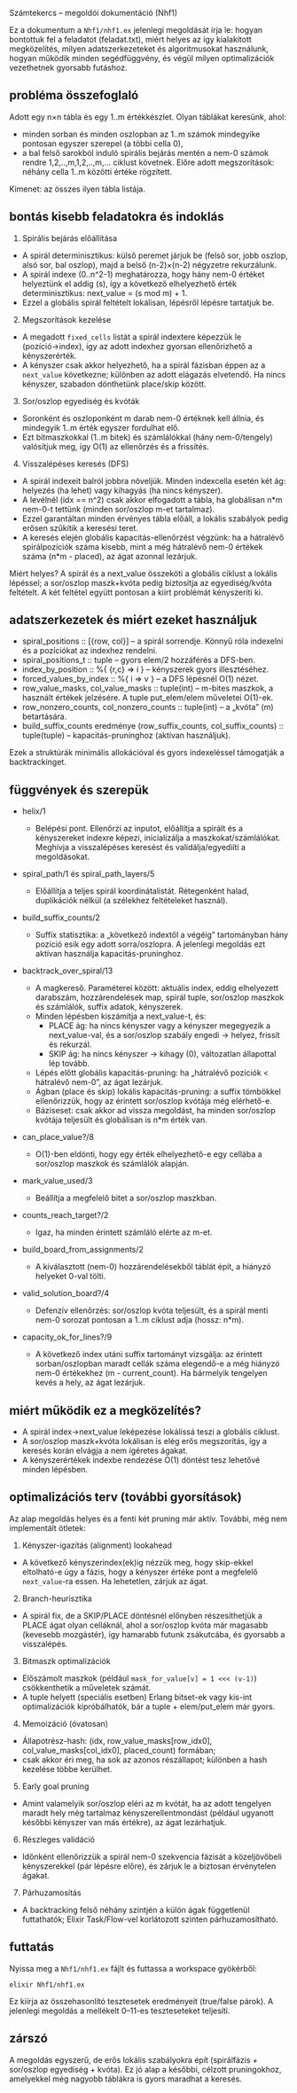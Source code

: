 Számtekercs – megoldói dokumentáció (Nhf1)

Ez a dokumentum a `Nhf1/nhf1.ex` jelenlegi megoldását írja le: hogyan bontottuk fel a feladatot (feladat.txt), miért helyes az így kialakított megközelítés, milyen adatszerkezeteket és algoritmusokat használunk, hogyan működik minden segédfüggvény, és végül milyen optimalizációk vezethetnek gyorsabb futáshoz.

## probléma összefoglaló

Adott egy n×n tábla és egy 1..m értékkészlet. Olyan táblákat keresünk, ahol:
- minden sorban és minden oszlopban az 1..m számok mindegyike pontosan egyszer szerepel (a többi cella 0),
- a bal felső sarokból induló spirális bejárás mentén a nem-0 számok rendre 1,2,..,m,1,2,..,m,… ciklust követnek.
Előre adott megszorítások: néhány cella 1..m közötti értéke rögzített.

Kimenet: az összes ilyen tábla listája.

## bontás kisebb feladatokra és indoklás

1) Spirális bejárás előállítása
- A spirál determinisztikus: külső peremet járjuk be (felső sor, jobb oszlop, alsó sor, bal oszlop), majd a belső (n-2)×(n-2) négyzetre rekurzálunk.
- A spirál indexe (0..n^2-1) meghatározza, hogy hány nem-0 értéket helyeztünk el addig (s), így a következő elhelyezhető érték determinisztikus: next_value = (s mod m) + 1.
- Ezzel a globális spirál feltételt lokálisan, lépésről lépésre tartatjuk be.

2) Megszorítások kezelése
- A megadott `fixed_cells` listát a spirál indextere képezzük le (pozíció→index), így az adott indexhez gyorsan ellenőrizhető a kényszerérték.
- A kényszer csak akkor helyezhető, ha a spirál fázisban éppen az a `next_value` következne; különben az adott elágazás elvetendő. Ha nincs kényszer, szabadon dönthetünk place/skip között.

3) Sor/oszlop egyediség és kvóták
- Soronként és oszloponként m darab nem-0 értéknek kell állnia, és mindegyik 1..m érték egyszer fordulhat elő.
- Ezt bitmaszkokkal (1..m bitek) és számlálókkal (hány nem-0/tengely) valósítjuk meg, így O(1) az ellenőrzés és a frissítés.

4) Visszalépéses keresés (DFS)
- A spirál indexeit balról jobbra növeljük. Minden indexcella esetén két ág: helyezés (ha lehet) vagy kihagyás (ha nincs kényszer).
- A levélnél (idx == n^2) csak akkor elfogadott a tábla, ha globálisan n*m nem-0-t tettünk (minden sor/oszlop m-et tartalmaz).
- Ezzel garantáltan minden érvényes tábla előáll, a lokális szabályok pedig erősen szűkítik a keresési teret.
 - A keresés elején globális kapacitás-ellenőrzést végzünk: ha a hátralévő spirálpozíciók száma kisebb, mint a még hátralévő nem-0 értékek száma (n*m - placed), az ágat azonnal lezárjuk.

Miért helyes? A spirál és a next_value összeköti a globális ciklust a lokális lépéssel; a sor/oszlop maszk+kvóta pedig biztosítja az egyediség/kvóta feltételt. A két feltétel együtt pontosan a kiírt problémát kényszeríti ki.

## adatszerkezetek és miért ezeket használjuk

- spiral_positions :: [{row, col}] – a spirál sorrendje. Könnyű róla indexelni és a pozíciókat az indexhez rendelni.
- spiral_positions_t :: tuple – gyors elem/2 hozzáférés a DFS-ben.
- index_by_position :: %{ {r,c} => i } – kényszerek gyors illesztéséhez.
- forced_values_by_index :: %{ i => v } – a DFS lépésnél O(1) nézet.
- row_value_masks, col_value_masks :: tuple(int) – m-bites maszkok, a használt értékek jelzésére. A tuple put_elem/elem műveletei O(1)-ek.
- row_nonzero_counts, col_nonzero_counts :: tuple(int) – a „kvóta” (m) betartására.
- build_suffix_counts eredménye (row_suffix_counts, col_suffix_counts) :: tuple(tuple) – kapacitás-pruninghoz (aktívan használjuk).

Ezek a struktúrák minimális allokációval és gyors indexeléssel támogatják a backtrackinget.

## függvények és szerepük

- helix/1
  - Belépési pont. Ellenőrzi az inputot, előállítja a spirált és a kényszereket indexre képezi, inicializálja a maszkokat/számlálókat. Meghívja a visszalépéses keresést és validálja/egyediíti a megoldásokat.

- spiral_path/1 és spiral_path_layers/5
  - Előállítja a teljes spirál koordinátalistát. Rétegenként halad, duplikációk nélkül (a szélekhez feltételeket használ).

- build_suffix_counts/2
  - Suffix statisztika: a „következő indextől a végéig” tartományban hány pozíció esik egy adott sorra/oszlopra. A jelenlegi megoldás ezt aktívan használja kapacitás-pruninghoz.

- backtrack_over_spiral/13
  - A magkereső. Paraméterei között: aktuális index, eddig elhelyezett darabszám, hozzárendelések map, spirál tuple, sor/oszlop maszkok és számlálók, suffix adatok, kényszerek.
  - Minden lépésben kiszámítja a next_value-t, és:
    - PLACE ág: ha nincs kényszer vagy a kényszer megegyezik a next_value-val, és a sor/oszlop szabály engedi → helyez, frissít és rekurzál.
    - SKIP ág: ha nincs kényszer → kihagy (0), változatlan állapottal lép tovább.
  - Lépés előtt globális kapacitás-pruning: ha „hátralévő pozíciók < hátralévő nem-0”, az ágat lezárjuk.
  - Ágban (place és skip) lokális kapacitás-pruning: a suffix tömbökkel ellenőrizzük, hogy az érintett sor/oszlop kvótája még elérhető-e.
  - Báziseset: csak akkor ad vissza megoldást, ha minden sor/oszlop kvótája teljesült és globálisan is n*m érték van.

- can_place_value?/8
  - O(1)-ben eldönti, hogy egy érték elhelyezhető-e egy cellába a sor/oszlop maszkok és számlálók alapján.

- mark_value_used/3
  - Beállítja a megfelelő bitet a sor/oszlop maszkban.

- counts_reach_target?/2
  - Igaz, ha minden érintett számláló elérte az m-et.

- build_board_from_assignments/2
  - A kiválasztott (nem-0) hozzárendelésekből táblát épít, a hiányzó helyeket 0-val tölti.

- valid_solution_board?/4
  - Defenzív ellenőrzés: sor/oszlop kvóta teljesült, és a spirál menti nem-0 sorozat pontosan a 1..m ciklust adja (hossz: n*m).
 
- capacity_ok_for_lines?/9
  - A következő index utáni suffix tartományt vizsgálja: az érintett sorban/oszlopban maradt cellák száma elegendő-e a még hiányzó nem-0 értékekhez (m - current_count). Ha bármelyik tengelyen kevés a hely, az ágat lezárjuk.

## miért működik ez a megközelítés?

- A spirál index→next_value leképezése lokálissá teszi a globális ciklust.
- A sor/oszlop maszk+kvóta lokálisan is elég erős megszorítás, így a keresés korán elvágja a nem ígéretes ágakat.
- A kényszerértékek indexbe rendezése O(1) döntést tesz lehetővé minden lépésben.

## optimalizációs terv (további gyorsítások)

Az alap megoldás helyes és a fenti két pruning már aktív. További, még nem implementált ötletek:

1) Kényszer-igazítás (alignment) lookahead
 - A következő kényszerindex(ek)ig nézzük meg, hogy skip-ekkel eltolható-e úgy a fázis, hogy a kényszer értéke pont a megfelelő `next_value`-ra essen. Ha lehetetlen, zárjuk az ágat.

2) Branch-heurisztika
- A spirál fix, de a SKIP/PLACE döntésnél előnyben részesíthetjük a PLACE ágat olyan celláknál, ahol a sor/oszlop kvóta már magasabb (kevesebb mozgástér), így hamarabb futunk zsákutcába, és gyorsabb a visszalépés.

3) Bitmaszk optimalizációk
- Előszámolt maszkok (például `mask_for_value[v] = 1 <<< (v-1)`) csökkenthetik a műveletek számát.
- A tuple helyett (speciális esetben) Erlang bitset-ek vagy kis-int optimalizációk kipróbálhatók, bár a tuple + elem/put_elem már gyors.

4) Memoizáció (óvatosan)
- Állapotrész-hash: (idx, row_value_masks[row_idx0], col_value_masks[col_idx0], placed_count) formában;
- csak akkor éri meg, ha sok az azonos részállapot; különben a hash kezelése többe kerülhet.

5) Early goal pruning
- Amint valamelyik sor/oszlop eléri az m kvótát, ha az adott tengelyen maradt hely még tartalmaz kényszerellentmondást (például ugyanott későbbi kényszer van más értékre), az ágat lezárhatjuk.

6) Részleges validáció
- Időnként ellenőrizzük a spirál nem-0 szekvencia fázisát a közeljövőbeli kényszerekkel (pár lépésre előre), és zárjuk le a biztosan érvénytelen ágakat.

7) Párhuzamosítás
- A backtracking felső néhány szintjén a külön ágak függetlenül futtathatók; Elixir Task/Flow-vel korlátozott szinten párhuzamosítható.

## futtatás

Nyissa meg a `Nhf1/nhf1.ex` fájlt és futtassa a workspace gyökérből:

```pwsh
elixir Nhf1/nhf1.ex
```

Ez kiírja az összehasonlító tesztesetek eredményeit (true/false párok). A jelenlegi megoldás a mellékelt 0–11-es teszteseteket teljesíti.

## zárszó

A megoldás egyszerű, de erős lokális szabályokra épít (spirálfázis + sor/oszlop egyediség + kvóta). Ez jó alap a későbbi, célzott pruningokhoz, amelyekkel még nagyobb táblákra is gyors maradhat a keresés.

